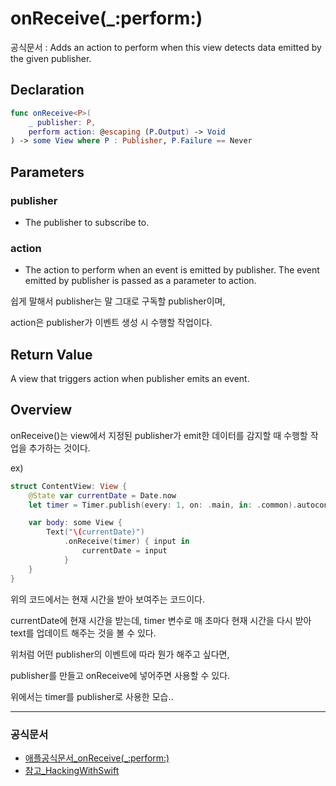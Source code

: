 # onReceive(_:perform:)
공식문서 :
    Adds an action to perform when this view detects data emitted by the given publisher.

## Declaration
```swift
func onReceive<P>(
    _ publisher: P,
    perform action: @escaping (P.Output) -> Void
) -> some View where P : Publisher, P.Failure == Never
```

## Parameters
### publisher
- The publisher to subscribe to.

### action
- The action to perform when an event is emitted by publisher. The event emitted by publisher is passed as a parameter to action.


쉽게 말해서 publisher는 말 그대로 구독할 publisher이며, 

action은 publisher가 이벤트 생성 시 수행할 작업이다.

## Return Value
A view that triggers action when publisher emits an event.

## Overview
onReceive()는 view에서 지정된 publisher가 emit한 데이터를 감지할 때 수행할 작업을 추가하는 것이다.

ex)
```swift
struct ContentView: View {
    @State var currentDate = Date.now
    let timer = Timer.publish(every: 1, on: .main, in: .common).autoconnect()

    var body: some View {
        Text("\(currentDate)")
            .onReceive(timer) { input in
                currentDate = input
            }
    }
}
```

위의 코드에서는 현재 시간을 받아 보여주는 코드이다.

currentDate에 현재 시간을 받는데, timer 변수로 매 초마다 현재 시간을 다시 받아 text를 업데이트 해주는 것을 볼 수 있다.

위처럼 어떤 publisher의 이벤트에 따라 뭔가 해주고 싶다면,

publisher를 만들고 onReceive에 넣어주면 사용할 수 있다.

위에서는 timer를 publisher로 사용한 모습..

***

### 공식문서
- [애플공식문서_onReceive(_:perform:)](https://developer.apple.com/documentation/swiftui/view/onreceive(_:perform:))
- [참고_HackingWithSwift](https://www.hackingwithswift.com/quick-start/swiftui/how-to-use-a-timer-with-swiftui)
